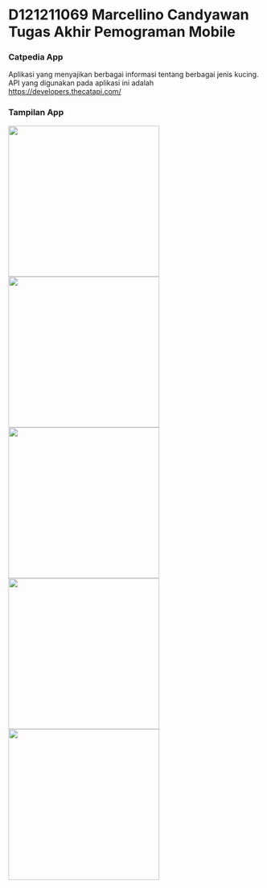 # D121211069 Marcellino Candyawan Tugas Akhir Pemograman Mobile
### Catpedia App
Aplikasi yang menyajikan berbagai informasi tentang berbagai jenis kucing. API yang digunakan pada aplikasi ini adalah https://developers.thecatapi.com/

### Tampilan App
<img src="https://github.com/MageMazh/TugasAkhirMobile/assets/91564104/808f3501-d919-4609-87c1-dc88e75e4fb1" height="300">
<img src="https://github.com/MageMazh/TugasAkhirMobile/assets/91564104/49edbfe8-536b-4868-ab73-c88d39b972e0" height="300">
<img src="https://github.com/MageMazh/TugasAkhirMobile/assets/91564104/af108f86-9138-417d-92a2-8f193bfac0fe" height="300">
<br />
<img src="https://github.com/MageMazh/TugasAkhirMobile/assets/91564104/0dae4d46-6df2-4c80-ad46-d8c90fe017c5" height="300">
<img src="https://github.com/MageMazh/TugasAkhirMobile/assets/91564104/1989c2dc-0339-4930-bd24-27b1448cfc0c" height="300">
